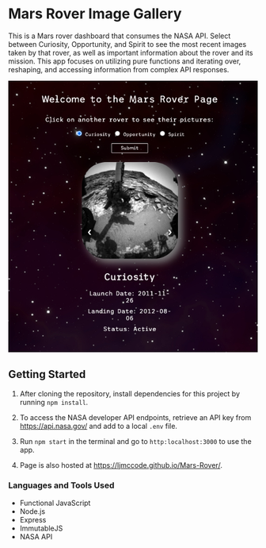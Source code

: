 # Mars Rover Image Gallery

This is a Mars rover dashboard that consumes the NASA API. Select between Curiosity, Opportunity, and Spirit to see the most recent images taken by that rover, as well as important information about the rover and its mission. This app focuses on utilizing pure functions and iterating over, reshaping, and accessing information from complex API responses.

![Project Image](src/public/assets/img/mars-rover.png)

## Getting Started

1. After cloning the repository, install dependencies for this project by running `npm install`.

2. To access the NASA developer API endpoints, retrieve an API key from https://api.nasa.gov/ and add to a local `.env` file.

3. Run `npm start` in the terminal and go to `http:localhost:3000` to use the app.

4. Page is also hosted at https://ljmccode.github.io/Mars-Rover/.

### Languages and Tools Used

* Functional JavaScript
* Node.js
* Express
* ImmutableJS
* NASA API
